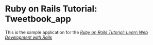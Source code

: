 # Ruby on Rails Tutorial: Tweetbook_app

This is the sample application for the
[_Ruby on Rails Tutorial: Learn Web Development with Rails_](https://www.railstutorial.org/)
